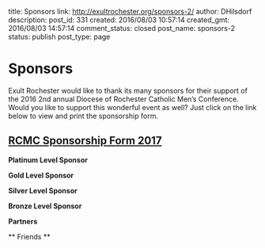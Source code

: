 title: Sponsors
link: http://exultrochester.org/sponsors-2/
author: DHilsdorf
description: 
post_id: 331
created: 2016/08/03 10:57:14
created_gmt: 2016/08/03 14:57:14
comment_status: closed
post_name: sponsors-2
status: publish
post_type: page

# Sponsors

Exult Rochester would like to thank its many sponsors for their support of the 2016 2nd annual Diocese of Rochester Catholic Men’s Conference. Would you like to support this wonderful event as well? Just click on the link below to view and print the sponsorship form.

## [RCMC Sponsorship Form 2017](/wp-content/uploads/2016/10/RCMC-Sponsorship-2017.pdf)

**Platinum Level Sponsor**

**Gold Level Sponsor**

**Silver Level Sponsor**

**Bronze Level Sponsor**

**Partners**

** Friends **
